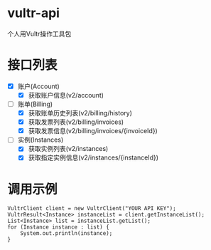 # vultr-api

个人用Vultr操作工具包

# 接口列表
- [X] 账户(Account)
  - [X] 获取账户信息(v2/account)
- [ ] 账单(Billing)
  - [X] 获取账单历史列表(v2/billing/history)
  - [X] 获取发票列表(v2/billing/invoices)
  - [X] 获取发票信息(v2/billing/invoices/{invoiceId})
- [ ] 实例(Instances)
    - [X] 获取实例列表(v2/instances)
    - [X] 获取指定实例信息(v2/instances/{instanceId})

# 调用示例

```
VultrClient client = new VultrClient("YOUR API KEY");
VultrResult<Instance> instanceList = client.getInstanceList();
List<Instance> list = instanceList.getList();
for (Instance instance : list) {
    System.out.println(instance);
}
```